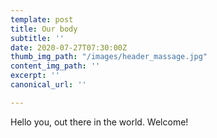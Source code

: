 ```yaml
---
template: post
title: Our body
subtitle: ''
date: 2020-07-27T07:30:00Z
thumb_img_path: "/images/header_massage.jpg"
content_img_path: ''
excerpt: ''
canonical_url: ''

---
```

Hello you, out there in the world. Welcome!